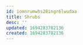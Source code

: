 ```yaml
---
id: iomnrumwhs28ingr6lwudaa
title: Shrubs
desc: ''
updated: 1694283782136
created: 1694283782136
---
```

